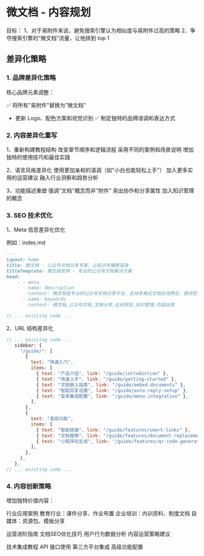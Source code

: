 # 微文档 - 内容规划

目标：
1、对于易附件来说，避免搜索引擎认为相似度与易附件过高的策略
2、争夺搜索引擎的“微文档”流量，让他排到 top 1

## 差异化策略

### 1. 品牌差异化策略

核心品牌元素调整：

✅ 将所有"易附件"替换为"微文档"
- 更新 Logo、配色方案和视觉识别
✅ 制定独特的品牌语调和表达方式

### 2. 内容差异化重写

1、重新构建教程结构
    改变章节顺序和逻辑流程
    采用不同的案例和场景说明
    增加独特的使用技巧和最佳实践
 
 2、语言风格差异化
    使用更加亲和的语调（如"小白也能轻松上手"）
    加入更多实用的运营建议
    融入行业洞察和趋势分析

3、功能描述重塑
    强调"文档"概念而非"附件"
    突出协作和分享属性
    加入知识管理的概念

### 3. SEO 技术优化

 1、Meta 信息差异化优化

例如：index.md
```markdown
---
layout: home
title: 微文档 - 公众号文档分享专家，让知识传播更高效
titleTemplate: 微文档官网 - 专业的公众号文档解决方案
head:
    - - meta
      - name: description
        content: 微文档是专业的公众号文档分享平台，支持多格式文档在线预览，提供安全可靠的文档托管服务，让知识分享更便捷
      - name: keywords
        content: 微文档,公众号文档,文档分享,在线预览,知识管理,内容运营

// ... existing code ...
```

 2、URL 结构差异化
 ```mjs
 // ... existing code ...
    sidebar: {
      "/guide/": [
        {
          text: "快速入门",
          items: [
            { text: "产品介绍", link: "/guide/introduction" },
            { text: "快速上手", link: "/guide/getting-started" },
            { text: "文档嵌入指南", link: "/guide/embed-documents" },
            { text: "智能回复设置", link: "/guide/auto-reply-setup" },
            { text: "菜单集成配置", link: "/guide/menu-integration" },
          ],
        },
        {
          text: "高级功能",
          items: [
            { text: "智能链接", link: "/guide/features/smart-links" },
            { text: "文档替换", link: "/guide/features/document-replacement" },
            { text: "小程序码生成", link: "/guide/features/qr-code-generation" },
          ],
        },
      ],
    },
// ... existing code ...
 ```


### 4. 内容创新策略

增加独特价值内容：

行业应用案例
教育行业：课件分享、作业布置
企业培训：内训资料、制度文档
自媒体：资源包、模板分享

运营进阶指南
文档SEO优化技巧
用户行为数据分析
内容运营策略建议

技术集成教程
API 接口使用
第三方平台集成
高级功能配置